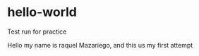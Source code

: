 # hello-world
Test run for practice

Hello my name is raquel Mazariego, and this us my first attempt
